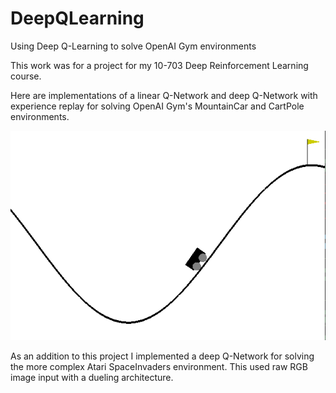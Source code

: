 # DeepQLearning
Using Deep Q-Learning to solve OpenAI Gym environments

This work was for a project for my 10-703 Deep Reinforcement Learning course.

Here are implementations of a linear Q-Network and deep Q-Network with experience replay for solving OpenAI Gym's MountainCar and CartPole environments.

![Alt text](media/solved_mountaincar.gif?raw=true "Solved MountainCar")

As an addition to this project I implemented a deep Q-Network for solving the more complex Atari SpaceInvaders environment. This used raw RGB image input with a dueling architecture.
